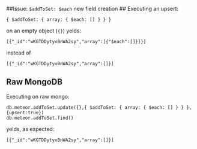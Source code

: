 ##Issue: `$addToSet: $each` new field creation ##
Executing an upsert:

    { $addToSet: { array: { $each: [] } } }
on an empty object (`{}`) yelds:

    [{"_id":"wKGTDDytyxBnWA2sy","array":[{"$each":[]}]}]
instead of

    [{"_id":"wKGTDDytyxBnWA2sy","array":[]}]

## Raw MongoDB ##
Executing on raw mongo:

    db.meteor.addToSet.update({},{ $addToSet: { array: { $each: [] } } }, {upsert:true})
    db.meteor.addToSet.find()

yelds, as expected:

    [{"_id":"wKGTDDytyxBnWA2sy","array":[]}]
